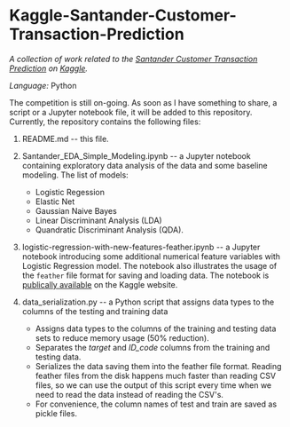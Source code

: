 # Kaggle-Santander-Customer-Transaction-Prediction

*A collection of work related to the [Santander Customer Transaction Prediction](https://www.kaggle.com/c/santander-customer-transaction-prediction) on [Kaggle](https://www.kaggle.com/).*

*Language:* Python

The competition is still on-going. As soon as I have something to share, a script or a Jupyter notebook file, it will be added to this repository. Currently, the repository contains the following files:

1. README.md -- this file.

2. Santander_EDA_Simple_Modeling.ipynb -- a Jupyter notebook containing exploratory data analysis of the data and some baseline modeling. The list of models: 
    * Logistic Regession 
    * Elastic Net 
    * Gaussian Naive Bayes
    * Linear Discriminant Analysis (LDA)
    * Quandratic Discriminant Analysis (QDA).
  
3. logistic-regression-with-new-features-feather.ipynb -- a Jupyter notebook introducing some additional numerical feature variables with Logistic Regression model. The notebook also illustrates the usage of the `feather` file format for saving and loading data. The notebook is [publically available](https://www.kaggle.com/graf10a/logistic-regression-with-new-features-feather) on the Kaggle website.

4. data_serialization.py -- a Python script that assigns data types to the columns of the testing and training data
      * Assigns data types to the columns of the training and testing data sets to reduce memory usage (50% reduction).
      * Separates the *target* and *ID_code* columns from the training and testing data.
      * Serializes the data saving them into the feather file format. Reading feather files from the disk happens much faster than reading CSV files, so we can use the output of this script every time when we need to read the data instead of reading the CSV's.
      * For convenience, the column names of test and train are saved as pickle files.

